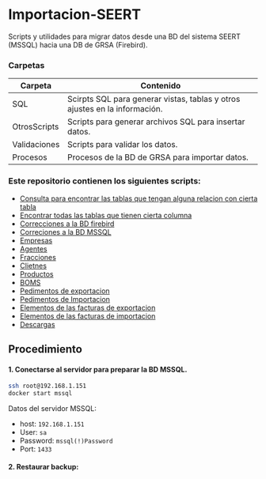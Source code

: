 # Importacion-SEERT
Scripts y utilidades para migrar datos desde una BD del sistema SEERT (MSSQL) hacia una DB de GRSA (Firebird).

### Carpetas
|Carpeta|Contenido|
|-------|---------|
|SQL|Scirpts SQL para generar vistas, tablas y otros ajustes en la información.|
|OtrosScripts|Scripts para generar archivos SQL para insertar datos.|
|Validaciones|Scripts para validar los datos.|
|Procesos|Procesos de la BD de GRSA para importar datos.|

### Este repositorio contienen los siguientes scripts:
- [Consulta para encontrar las tablas que tengan alguna relacion con cierta tabla](SQL/Tablas-Relaciones.sql)
- [Encontrar todas las tablas que tienen cierta columna](SQL/Find-Tables-By-Row-Name.sql)
- [Correcciones a la BD firebird](SQL/Fix_Firebird.sql)
- [Correciones a la BD MSSQL](SQL/fixes.sql)
- [Empresas](SQL/Empresas-View.sql)
- [Agentes](SQL/View-Agentes.sql)
- [Fracciones](SQL/Vista-Fracciones.sql)
- [Clietnes](SQL/Vista-Clientes.sql)
- [Productos](SQL/Vista-Productos.sql)
- [BOMS](SQL/Vista-BOM.sql)
- [Pedimentos de exportacion](SQL/PedimentosEXP.sql)
- [Pedimentos de Importacion](SQL/PedimentosIMP.sql)
- [Elementos de las facturas de exportacion](SQL/Tabla_ElemFactExp.sql)
- [Elementos de las facturas de importacion](SQL/Tabla-ElemFactImp.sql)
- [Descargas](SQL/Vista-Descargas.sql)

## Procedimiento
#### 1. Conectarse al servidor para preparar la BD MSSQL.
  ```bash
  ssh root@192.168.1.151
  docker start mssql
  ```
  Datos del servidor MSSQL:
  - host: `192.168.1.151`
  - User: `sa`
  - Password: `mssql(!)Password`
  - Port: `1433`
#### 2. Restaurar backup:
